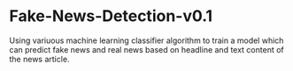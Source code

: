 # Fake-News-Detection-v0.1
Using variuous machine learning classifier algorithm to train a model which can predict fake news and real news based on headline and text content of the news article. 
